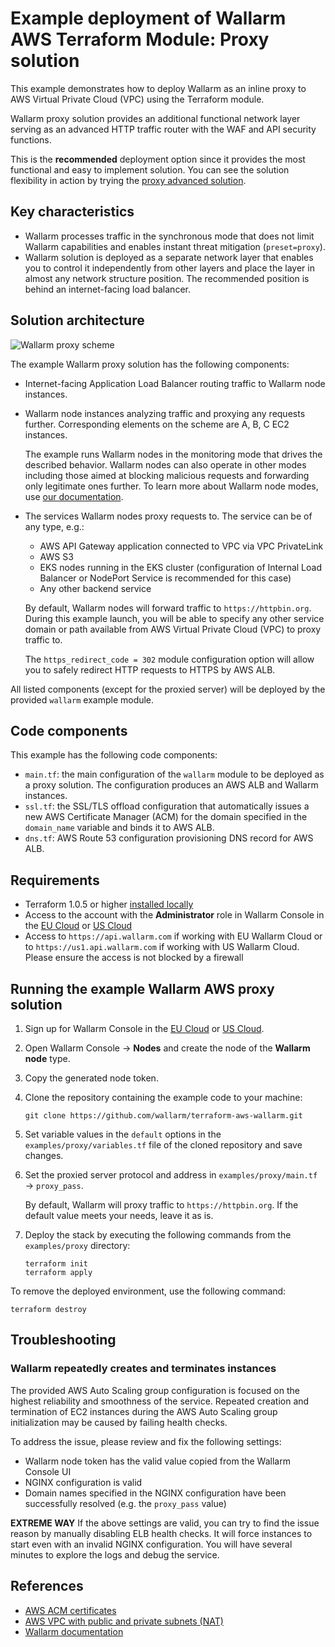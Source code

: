 # Example deployment of Wallarm AWS Terraform Module: Proxy solution

This example demonstrates how to deploy Wallarm as an inline proxy to AWS Virtual Private Cloud (VPC) using the Terraform module.

Wallarm proxy solution provides an additional functional network layer serving as an advanced HTTP traffic router with the WAF and API security functions.

This is the **recommended** deployment option since it provides the most functional and easy to implement solution. You can see the solution flexibility in action by trying the [proxy advanced solution](https://github.com/wallarm/terraform-aws-wallarm/tree/main/examples/advanced).

## Key characteristics

* Wallarm processes traffic in the synchronous mode that does not limit Wallarm capabilities and enables instant threat mitigation (`preset=proxy`).
* Wallarm solution is deployed as a separate network layer that enables you to control it independently from other layers and place the layer in almost any network structure position. The recommended position is behind an internet-facing load balancer.

## Solution architecture

![Wallarm proxy scheme](https://github.com/wallarm/terraform-aws-wallarm/blob/main/images/wallarm-as-proxy.png?raw=true)

The example Wallarm proxy solution has the following components:

* Internet-facing Application Load Balancer routing traffic to Wallarm node instances.
* Wallarm node instances analyzing traffic and proxying any requests further. Corresponding elements on the scheme are A, B, C EC2 instances.

    The example runs Wallarm nodes in the monitoring mode that drives the described behavior. Wallarm nodes can also operate in other modes including those aimed at blocking malicious requests and forwarding only legitimate ones further. To learn more about Wallarm node modes, use [our documentation](https://docs.wallarm.com/admin-en/configure-wallarm-mode/).
* The services Wallarm nodes proxy requests to. The service can be of any type, e.g.:

    * AWS API Gateway application connected to VPC via VPC PrivateLink
    * AWS S3
    * EKS nodes running in the EKS cluster (configuration of Internal Load Balancer or NodePort Service is recommended for this case)
    * Any other backend service

    By default, Wallarm nodes will forward traffic to `https://httpbin.org`. During this example launch, you will be able to specify any other service domain or path available from AWS Virtual Private Cloud (VPC) to proxy traffic to.

    The `https_redirect_code = 302` module configuration option will allow you to safely redirect HTTP requests to HTTPS by AWS ALB.

All listed components (except for the proxied server) will be deployed by the provided `wallarm` example module.

## Code components

This example has the following code components:

* `main.tf`: the main configuration of the `wallarm` module to be deployed as a proxy solution. The configuration produces an AWS ALB and Wallarm instances.
* `ssl.tf`: the SSL/TLS offload configuration that automatically issues a new AWS Certificate Manager (ACM) for the domain specified in the `domain_name` variable and binds it to AWS ALB.
* `dns.tf`: AWS Route 53 configuration provisioning DNS record for AWS ALB.

## Requirements

* Terraform 1.0.5 or higher [installed locally](https://learn.hashicorp.com/tutorials/terraform/install-cli)
* Access to the account with the **Administrator** role in Wallarm Console in the [EU Cloud](https://my.wallarm.com/) or [US Cloud](https://us1.my.wallarm.com/)
* Access to `https://api.wallarm.com` if working with EU Wallarm Cloud or to `https://us1.api.wallarm.com` if working with US Wallarm Cloud. Please ensure the access is not blocked by a firewall

## Running the example Wallarm AWS proxy solution

1. Sign up for Wallarm Console in the [EU Cloud](https://my.wallarm.com/nodes) or [US Cloud](https://us1.my.wallarm.com/nodes).
1. Open Wallarm Console → **Nodes** and create the node of the **Wallarm node** type.
1. Copy the generated node token.
1. Clone the repository containing the example code to your machine:

    ```
    git clone https://github.com/wallarm/terraform-aws-wallarm.git
    ```
1. Set variable values in the `default` options in the `examples/proxy/variables.tf` file of the cloned repository and save changes.
1. Set the proxied server protocol and address in `examples/proxy/main.tf` → `proxy_pass`.

    By default, Wallarm will proxy traffic to `https://httpbin.org`. If the default value meets your needs, leave it as is.
1. Deploy the stack by executing the following commands from the `examples/proxy` directory:

    ```
    terraform init
    terraform apply
    ```

To remove the deployed environment, use the following command:

```
terraform destroy
```

## Troubleshooting

### Wallarm repeatedly creates and terminates instances

The provided AWS Auto Scaling group configuration is focused on the highest reliability and smoothness of the service. Repeated creation and termination of EC2 instances during the AWS Auto Scaling group initialization may be caused by failing health checks.

To address the issue, please review and fix the following settings:

* Wallarm node token has the valid value copied from the Wallarm Console UI
* NGINX configuration is valid
* Domain names specified in the NGINX configuration have been successfully resolved (e.g. the `proxy_pass` value)


**EXTREME WAY** If the above settings are valid, you can try to find the issue reason by manually disabling ELB health checks. It will force instances to start even with an invalid NGINX configuration. You will have several minutes to explore the logs and debug the service.

## References

* [AWS ACM certificates](https://docs.aws.amazon.com/acm/latest/userguide/gs.html)
* [AWS VPC with public and private subnets (NAT)](https://docs.aws.amazon.com/vpc/latest/userguide/VPC_Scenario2.html)
* [Wallarm documentation](https://docs.wallarm.com)
